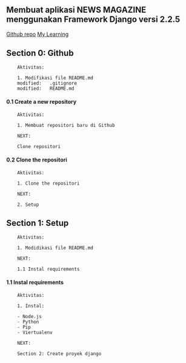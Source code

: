 ## Membuat aplikasi NEWS MAGAZINE menggunakan Framework Django versi 2.2.5

[Github repo](https://github.com/gurnitha/django-news-magazine)
[My Learning](https://www.udemy.com/course/python-django-tkinter-complete-bundle-advance/learn/lecture/16516178#overview)


## Section 0: Github

        Aktivitas:

        1. Modifikasi file README.md
        modified:   .gitignore
        modified:   README.md


#### 0.1 Create a new repository

        Aktivitas:

        1. Membuat repositori baru di Github

        NEXT:

        Clone repositori 


#### 0.2 Clone the repositori

        Aktivitas:

        1. Clone the repositori

        NEXT:

        2. Setup


## Section 1: Setup

        Aktivitas:

        1. Modidikasi file README.md 

        NEXT:

        1.1 Instal requirements


#### 1.1 Instal requirements

        Aktivitas:

        1. Instal:

        - Node.js
        - Python
        - Pip
        - Viertualenv 

        NEXT:

        Section 2: Create proyek django